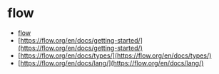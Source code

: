 # flow

- [flow](https://flow.org/en/)
- [https://flow.org/en/docs/getting-started/](https://flow.org/en/docs/getting-started/)
- [https://flow.org/en/docs/types/](https://flow.org/en/docs/types/)
- [https://flow.org/en/docs/lang/](https://flow.org/en/docs/lang/)
